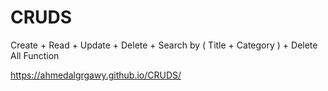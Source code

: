 # CRUDS

Create + Read + Update + Delete + Search by ( Title + Category ) + Delete All Function

https://ahmedalgrgawy.github.io/CRUDS/
